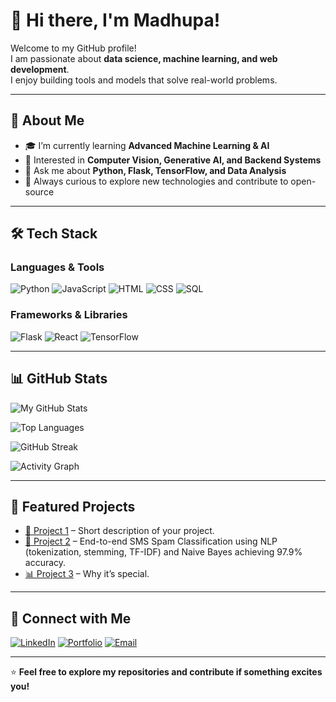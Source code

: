 # 👋 Hi there, I'm Madhupa!

Welcome to my GitHub profile!  
I am passionate about **data science, machine learning, and web development**.  
I enjoy building tools and models that solve real-world problems.

---

## 🚀 About Me
- 🎓 I’m currently learning **Advanced Machine Learning & AI**
- 🧠 Interested in **Computer Vision, Generative AI, and Backend Systems**
- 💬 Ask me about **Python, Flask, TensorFlow, and Data Analysis**
- 🌱 Always curious to explore new technologies and contribute to open-source

---

## 🛠 Tech Stack

### Languages & Tools
![Python](https://img.shields.io/badge/Python-3776AB?style=for-the-badge&logo=python&logoColor=white)
![JavaScript](https://img.shields.io/badge/JavaScript-F7DF1E?style=for-the-badge&logo=javascript&logoColor=black)
![HTML](https://img.shields.io/badge/HTML5-E34F26?style=for-the-badge&logo=html5&logoColor=white)
![CSS](https://img.shields.io/badge/CSS3-1572B6?style=for-the-badge&logo=css3&logoColor=white)
![SQL](https://img.shields.io/badge/SQL-4479A1?style=for-the-badge&logo=postgresql&logoColor=white)

### Frameworks & Libraries
![Flask](https://img.shields.io/badge/Flask-000000?style=for-the-badge&logo=flask&logoColor=white)
![React](https://img.shields.io/badge/React-20232A?style=for-the-badge&logo=react&logoColor=61DAFB)
![TensorFlow](https://img.shields.io/badge/TensorFlow-FF6F00?style=for-the-badge&logo=tensorflow&logoColor=white)

---

## 📊 GitHub Stats

![My GitHub Stats](https://github-readme-stats.vercel.app/api?username=YOUR-USERNAME&show_icons=true&theme=radical)

![Top Languages](https://github-readme-stats.vercel.app/api/top-langs/?username=YOUR-USERNAME&layout=compact&theme=radical)

![GitHub Streak](https://streak-stats.demolab.com/?user=YOUR-USERNAME&theme=radical)

![Activity Graph](https://github-readme-activity-graph.vercel.app/graph?username=YOUR-USERNAME&theme=react-dark)

---

## 🌟 Featured Projects

- [🚀 Project 1](https://github.com/madhupa2000/CODSOFT) – Short description of your project.
- [🎨 Project 2](https://github.com/madhupa2000/Text-Classification) – End-to-end SMS Spam Classification using NLP (tokenization, stemming, TF-IDF) and Naive Bayes achieving 97.9% accuracy.
- [📊 Project 3](https://github.com/YOUR-USERNAME/PROJECT-3) – Why it’s special.

---

## 🔗 Connect with Me
[![LinkedIn](https://img.shields.io/badge/-LinkedIn-blue?style=for-the-badge&logo=linkedin&logoColor=white)](https://linkedin.com/in/YOUR-LINKEDIN)
[![Portfolio](https://img.shields.io/badge/-Portfolio-ff69b4?style=for-the-badge&logo=google-chrome&logoColor=white)](https://your-portfolio.com)
[![Email](https://img.shields.io/badge/-Email-red?style=for-the-badge&logo=gmail&logoColor=white)](mailto:your.email@example.com)

---

⭐ **Feel free to explore my repositories and contribute if something excites you!**
